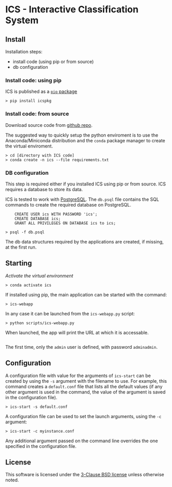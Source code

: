 # ICS - Interactive Classification System

## Install

Installation steps:
* install code (using pip or from source)
* db configuration

### Install code: using pip

ICS is published as a [`pip` package](https://pypi.org/project/icspkg)

```
> pip install icspkg
```

### Install code: from source
Download source code from [github repo](https://github.com/aesuli/ics).

The suggested way to quickly setup the python enviroment is to use the Anaconda/Miniconda distribution and the `conda` package manager to create the virtual enviroment.

```
> cd [directory with ICS code]
> conda create -n ics --file requirements.txt
```

### DB configuration

This step is required either if you installed ICS using pip or from source.
ICS requires a database to store its data.

ICS is tested to work with [PostgreSQL](https://www.postgresql.org/).
The `db.psql` file contains the SQL commands to create the required database on PostgreSQL.

```
    CREATE USER ics WITH PASSWORD 'ics';
    CREATE DATABASE ics;
    GRANT ALL PRIVILEGES ON DATABASE ics to ics;
```

```
> psql -f db.psql
```

The db data structures required by the applications are created, if missing, at the first run.

## Starting

_Activate the virtual environment_
```
> conda activate ics
```
If installed using pip, the main application can be started with the command:
```
> ics-webapp
```
In any case it can be launched from the `ics-webapp.py` script:
```
> python scripts/ics-webapp.py
```
When launched, the app will print the URL at which it is accessable.
```

```
The first time, only the `admin` user is defined, with password `adminadmin`.

## Configuration

A configuration file with value for the arguments of `ics-start` can be created by using the `-s` argument with the filename to use.
For example, this command creates a `default.conf` file that lists all the default values (if any other argument is used in the command, the value of the argument is saved in the configuration file).

```
> ics-start -s default.conf
```


A configuration file can be used to set the launch arguments, using the `-c` argument:

```
> ics-start -c myinstance.conf
```

Any additional argument passed on the command line overrides the one specified in the configuration file.

## License

This software is licensed under the [3-Clause BSD license](https://opensource.org/licenses/BSD-3-Clause) unless otherwise noted.